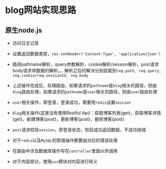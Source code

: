 # blog网站实现思路

## 原生node.js

- 访问日志记录

- 设置返回数据类型，`res.setHeader('Content-Type', 'application/json')`

- 路径pathname解析，query参数解析，cookie解析/session解析，post请求body请求体数据的解析。。解析之后的解决分别挂载到`req.path, req.query, req.cookie/req.sessionId, req.body`

- 上述操作完成后，处理路由，如果请求的`pathname`是`blog`相关的路径，则由`blog`路由处理，如果请求的`pathname`是`user`相关的路径，则由`user`路由处理

- `user`相关操作，即登录，登录成功，需要用`redis`设置`session`

- `blog`相关操作(这里没有使用Restful Api)：获取博客列表(get)，获取博客详情(get)，新建博客(post)，更新博客(post)，删除博客(post)

- `post`请求校验`session`，即登录状态，校验成功返回数据，不成功抛错

- 对于`redis`以及`MySQL`的取值操作都要由对应的错误处理

- 在路由中涉及数据库操作写在`controller`里面以供调用

- 对于内容部分，使用`xss`模块对内容进行转义
